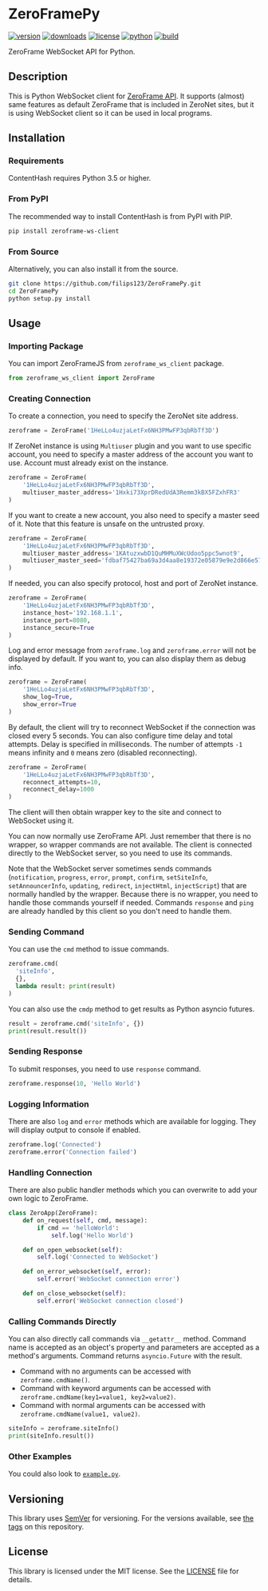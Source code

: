 ZeroFramePy
===========

[![version][icon-version]][link-pypi]
[![downloads][icon-downloads]][link-pypi]
[![license][icon-license]][link-license]
[![python][icon-python]][link-python]
[![build][icon-travis]][link-travis]

ZeroFrame WebSocket API for Python.

## Description

This is Python WebSocket client for [ZeroFrame API][link-zeroframe]. It supports (almost) same features as default ZeroFrame that is included in ZeroNet sites, but it is using WebSocket client so it can be used in local programs.

## Installation

### Requirements

ContentHash requires Python 3.5 or higher.

### From PyPI

The recommended way to install ContentHash is from PyPI with PIP.

```bash
pip install zeroframe-ws-client
```

### From Source

Alternatively, you can also install it from the source.

```bash
git clone https://github.com/filips123/ZeroFramePy.git
cd ZeroFramePy
python setup.py install
```

## Usage

### Importing Package

You can import ZeroFrameJS from `zeroframe_ws_client` package.

```py
from zeroframe_ws_client import ZeroFrame
```

### Creating Connection

To create a connection, you need to specify the ZeroNet site address.

```py
zeroframe = ZeroFrame('1HeLLo4uzjaLetFx6NH3PMwFP3qbRbTf3D')
```

If ZeroNet instance is using `Multiuser` plugin and you want to use specific account, you need to specify a master address of the account you want to use. Account must already exist on the instance.

```py
zeroframe = ZeroFrame(
    '1HeLLo4uzjaLetFx6NH3PMwFP3qbRbTf3D',
    multiuser_master_address='1Hxki73XprDRedUdA3Remm3kBX5FZxhFR3'
)
```

If you want to create a new account, you also need to specify a master seed of it. Note that this feature is unsafe on the untrusted proxy.

```py
zeroframe = ZeroFrame(
    '1HeLLo4uzjaLetFx6NH3PMwFP3qbRbTf3D',
    multiuser_master_address='1KAtuzxwbD1QuMHMuXWcUdoo5ppc5wnot9',
    multiuser_master_seed='fdbaf75427ba69a3d4aa8e19372e05879e9e2d866e579dd30be25e6fab7e3fb2'
)
```

If needed, you can also specify protocol, host and port of ZeroNet instance.

```py
zeroframe = ZeroFrame(
    '1HeLLo4uzjaLetFx6NH3PMwFP3qbRbTf3D',
    instance_host='192.168.1.1',
    instance_port=8080,
    instance_secure=True
)
```

Log and error message from `zeroframe.log` and `zeroframe.error` will not be displayed by default. If you want to, you can also display them as debug info.

```py
zeroframe = ZeroFrame(
    '1HeLLo4uzjaLetFx6NH3PMwFP3qbRbTf3D',
    show_log=True,
    show_error=True
)
```

By default, the client will try to reconnect WebSocket if the connection was closed every 5 seconds. You can also configure time delay and total attempts. Delay is specified in milliseconds. The number of attempts `-1` means infinity and `0` means zero (disabled reconnecting).

```py
zeroframe = ZeroFrame(
    '1HeLLo4uzjaLetFx6NH3PMwFP3qbRbTf3D',
    reconnect_attempts=10,
    reconnect_delay=1000
)
```

The client will then obtain wrapper key to the site and connect to WebSocket using it.

You can now normally use ZeroFrame API. Just remember that there is no wrapper, so wrapper commands are not available. The client is connected directly to the WebSocket server, so you need to use its commands.

Note that the WebSocket server sometimes sends commands (`notification`, `progress`, `error`, `prompt`, `confirm`, `setSiteInfo`, `setAnnouncerInfo`, `updating`, `redirect`, `injectHtml`, `injectScript`) that are normally handled by the wrapper. Because there is no wrapper, you need to handle those commands yourself if needed. Commands `response` and `ping` are already handled by this client so you don't need to handle them.

### Sending Command

You can use the `cmd` method to issue commands.

```py
zeroframe.cmd(
  'siteInfo',
  {},
  lambda result: print(result)
)
```

You can also use the `cmdp` method to get results as Python asyncio futures.

```py
result = zeroframe.cmd('siteInfo', {})
print(result.result())
```

### Sending Response

To submit responses, you need to use `response` command.

```py
zeroframe.response(10, 'Hello World')
```

### Logging Information

There are also `log` and `error` methods which are available for logging. They will display output to console if enabled.

```py
zeroframe.log('Connected')
zeroframe.error('Connection failed')
```

### Handling Connection

There are also public handler methods which you can overwrite to add your own logic to ZeroFrame.

```py
class ZeroApp(ZeroFrame):
    def on_request(self, cmd, message):
        if cmd == 'helloWorld':
            self.log('Hello World')

    def on_open_websocket(self):
        self.log('Connected to WebSocket')

    def on_error_websocket(self, error):
        self.error('WebSocket connection error')

    def on_close_websocket(self):
        self.error('WebSocket connection closed')
```

### Calling Commands Directly

You can also directly call commands via `__getattr__` method. Command name is accepted as an object's property and parameters are accepted as a method's arguments. Command returns `asyncio.Future` with the result.

 * Command with no arguments can be accessed with `zeroframe.cmdName()`.
 * Command with keyword arguments can be accessed with `zeroframe.cmdName(key1=value1, key2=value2)`.
 * Command with normal arguments can be accessed with `zeroframe.cmdName(value1, value2)`.

```py
siteInfo = zeroframe.siteInfo()
print(siteInfo.result())
```

### Other Examples

You could also look to [`example.py`][link-example].

## Versioning

This library uses [SemVer][link-semver] for versioning. For the versions available, see [the tags][link-tags] on this repository.

## License

This library is licensed under the MIT license. See the [LICENSE][link-license-file] file for details.

[icon-version]: https://img.shields.io/pypi/v/zeroframe-ws-client.svg?style=flat-square&label=version
[icon-downloads]: https://img.shields.io/pypi/dm/zeroframe-ws-client.svg?style=flat-square&label=downloads
[icon-license]: https://img.shields.io/pypi/l/zeroframe-ws-client.svg?style=flat-square&label=license
[icon-python]: https://img.shields.io/pypi/pyversions/zeroframe-ws-client.svg?style=flat-square&label=python
[icon-travis]: https://img.shields.io/travis/com/filips123/ZeroFramePy.svg?style=flat-square&labelbuild

[link-pypi]: https://pypi.org/project/zeroframe-ws-client/
[link-license]: https://choosealicense.com/licenses/mit/
[link-python]: https://python.org/
[link-travis]: https://travis-ci.com/filips123/ZeroFramePy/
[link-semver]: https://semver.org/

[link-tags]: https://github.com/filips123/ZeroFramePy/tags/
[link-license-file]: https://github.com/filips123/ZeroFramePy/blob/master/LICENSE
[link-example]: https://github.com/filips123/ZeroFramePy/blob/master/example.py

[link-zeroframe]: https://zeronet.io/
